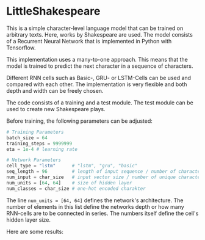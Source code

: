 # LittleShakespeare

This is a simple character-level language model that can be trained on arbitrary texts. Here, works by Shakespeare are used. The model consists of a Recurrent Neural Network that is implemented in Python with Tensorflow.

This implementation uses a many-to-one approach. This means that the model is trained to predict the next character in a sequence of characters.

Different RNN cells such as Basic-, GRU- or LSTM-Cells can be used and compared with each other. The implementation is very flexible and both depth and width can be freely chosen.

The code consists of a training and a test module. The test module can be used to create new Shakespeare plays.

Before training, the following parameters can be adjusted: 

```python
# Training Parameters
batch_size = 64
training_steps = 9999999 
eta = 1e-4 # learning rate

# Network Parameters
cell_type = "lstm"      # "lstm", "gru", "basic"
seq_length = 96         # length of input sequence / number of characters / or "time steps"
num_input = char_size   # input vector size / number of unique characters
num_units = [64, 64]    # size of hidden layer
num_classes = char_size # one-hot encoded charakter 
````

The line `num_units = [64, 64]` defines the network's architecture. The number of elements in this list define the networks depth or how many RNN-cells are to be connected in series. The numbers itself define the cell's hidden layer size.

Here are some results:
